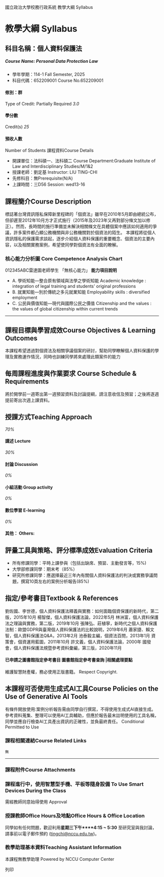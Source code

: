 國立政治大學校務行政系統 教學大綱 Syllabus
# 教學大綱 Syllabus
##  科目名稱：個人資料保護法
#####  Course Name: Personal Data Protection Law
  * 學年學期：114-1 Fall Semester, 2025 
  * 科目代碼：652209001 Course No.652209001


#### 修別：群
Type of Credit: Partially Required 
_3.0_
#### 學分數
Credit(s)
_25_
#### 預收人數
Number of Students
課程資料Course Details
  * 開課單位：法科碩一、法科碩二 Course Department:Graduate Institute of Law and Interdisciplinary Studies/M/1&2 
  * 授課老師：劉定基 Instructor: LIU TING-CHI 
  * 先修科目：無Prerequisite(N/A)
  * 上課時間：三D56 Session: wed13-16 


##  課程簡介Course Description
標誌著台灣資訊隱私保障新里程碑的「個資法」雖早在2010年5月即由總統公布，但卻遲至2012年10月方才正式施行（2015年及2023年又再對部分條文加以修正）。然而，長時間的施行準備並未解決相關條文在具體個案中應該如何適用的爭議，許多案件都凸顯公務機關與非公務機關對於個資法的陌生。 本課程將從個人資訊隱私的保護需求談起，逐步介紹個人資料保護的重要概念、個資法的主要內容，以及相關實務案例，希望使同學對個資法有全面的瞭解。
###  核心能力分析圖 Core Competence Analysis Chart
012345ABC雷達圖老師學生
「無核心能力」 
**能力項目說明**
  * A. 學術知能—整合原有領域與法學之學術知能 Academic knowledge : integration of legal training and students' original professions
  * B. 就業知能—別於傳統之多元就業知能 Employability skills : diversified employment
  * C. 公民與價值知能—現代與國際公民之價值 Citizenship and the values : the values of global citizenship within current trends


* * *
##  課程目標與學習成效Course Objectives & Learning Outcomes 
本課程希望透過對個資法及相關爭議個案的研討，幫助同學瞭解個人資料保護的學理及實務運作情況，同時也訓練同學將來處理此類案件的能力
##  每周課程進度與作業要求 Course Schedule & Requirements
將於開學前一週寄出第一週預習資料及討論提綱，請注意收信及預習；之後將逐週提前寄出次週上課資料。
##  授課方式Teaching Approach
_70%_
####  講述 Lecture
_30%_
####  討論 Discussion
_0%_
####  小組活動 Group activity
_0%_
####  數位學習 E-learning
_0%_
####  其他： Others:
##  評量工具與策略、評分標準成效Evaluation Criteria
  * 所有修課同學：平時上課參與（包括出缺席、預習、主動發言等，15%)
  * 大學部修課同學：期末考（85%）
  * 研究所修課同學：應選擇最近三年內有關個人資料保護法的判決或實務爭議問題，撰寫10頁左右的案例分析報告(85%)


##  指定/參考書目Textbook & References
劉佐國、李世德，個人資料保護法釋義與實務：如何面臨個資保護的新時代，第二版，2015年10月
楊智傑，個人資料保護法論，2022年5月
林洲富，個人資料保護法之理論與實務，第二版，2019年10月
張陳弘、莊植寧，新時代之個人資料保護法制：歐盟GDPR與臺灣個人資料保護法的比較說明，2019年6月 
蕭家捷、賴文智，個人資料保護法Q&A，2013年2月
池泰毅主編，個資法百問，2013年1月
資策會，個資運用藍圖，2011年10月
許文義，個人資料保護法論，2000年
國發會，個人資料保護法規暨參考資料彙編，第三版，2020年11月
####  已申請之圖書館指定參考書目  圖書館指定參考書查詢 |相關處理要點
維護智慧財產權，務必使用正版書籍。 Respect Copyright.
##  本課程可否使用生成式AI工具Course Policies on the Use of Generative AI Tools
有條件開放使用:案例分析報告需由同學自行撰寫，不得使用生成式AI直接生成。參考資料蒐集、整理可以使用AI工具輔助，但應於報告最末註明使用的工具名稱，同學並應自行檢查AI工具產出資訊的正確性，並負最終責任。 Conditional Permitted to Use 
###  課程相關連結Course Related Links
```
無
```

* * *
###  課程附件Course Attachments
###  課程進行中，使用智慧型手機、平板等隨身設備 To Use Smart Devices During the Class
需經教師同意始得使用  Approval
###  授課教師Office Hours及地點Office Hours & Office Location
同學如有任何問題，歡迎利用**星期三下午****4:15 ~ 5:30** 至研究室與我討論，請事前以電子郵件預約 (tingchi@nccu.edu.tw)。
###  教學助理基本資料Teaching Assistant Information
本課程無教學助理
Powered by NCCU Computer Center
  
列印
